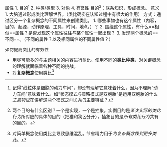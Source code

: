 属性
	1. 目的[^1]
	2. 种类/类型
	3. 对象
	4. 有效性
目的[^3]：联系知识，形成概念。
意义
	1. 大脑通过形成类比理解世界。（类比确实在认知过程中有很大的作用）
方式：通过区分一个复杂概念的不同属性来创建类比。
	1. 哪些事物也有这个属性（内容，目的，起源，动作原理，工具，时间，地点，）？
	2. 围绕这个属性，有什么==相似==属性？是否发现这个属性往往与某个属性一起出现？
	3. 发现两个概念的==不同==。（不同的属性？以及相同属性的不同属性值？）

如何提高类比的有效性
- 用尽可能多的与主题相关的内容进行类比。使用不同的**类比种类**，对关键概念的理解就面临着各种不同的挑战。
- 对**复杂概念**使用类比[^2]

[^1]: 记得“线粒体是细胞的动力车间”，却没有理解它意味着什么，因为不理解“动力车间”意味着什么。如“状态模式与策略模式是双胞胎”是运用双胞胎的什么*主要特征*在讲解这两个模式之间关系的主要特征？
[^2]: 对简单概念使用类比会导致思维混乱。节省精力用于*为复杂概念找到更多类比*。
[^3]: 两个目的有什么区别？一个是实现，一个是抽象。实例目的是*某次实际的类比行为*所对应的具体的目的（把猫和狗区分开），抽象目的是*所有类比行为*共有的目的。